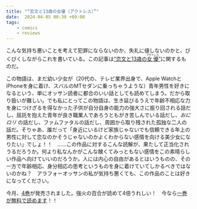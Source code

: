 ```yaml
---
title: "“恋文と13歳の女優（アクトレス）”"
date:  2024-04-05 00:30 +09:00
tags:
    - comics
    - reviews
---
```


こんな気持ち悪いことを考えて犯罪にならないのか、失礼に値しないのかと、びくびくしながらこれを書いている。この記事は[“恋文と13歳の<ruby>女優<rp>(</rp><rt>アクトレス</rt><rp>)</rp></ruby>”](https://comic-fuz.com/manga/3149)に関するものだ。

この物語は、まだ幼い少女が（20代の、テレビ業界出身で、Apple WatchとiPhoneを身に着け、スバルのMTセダンに乗っちゃうような）青年男性を好きになるという、単にオッサン読者に都合のいい話としても読めてしまう。だから取り扱いが難しい。でも私にとってこの物語は、生き延びるうえで年齢不相応な力を身につけざるを得なかった子供が自分自身の能力の強大さに振り回される話だし、屈託を抱えた青年が良き職業人であろうともがき苦しんでいる話だし、_おにロリ_ の話だし、ファムファタルの話だし、周囲から取り残された孤独な二人の話だ。そりゃあ、誰だって「身近にいるけど家族じゃないでも信頼できる年上の男性に対して恋なのかそうじゃないのかよくわからない感情を向ける美少女になりたい」でしょ！！　……この作品に対するこんな読解が、果たして正当化されうるだろうか。何より私なんかがこんな醜くてみっともない感情をこの素晴らしい作品へ向けていいのだろうか。人には内心の自由があるとはいうものの、その一方で年齢相応、身分相応の思考というものを身に着けていてしかるべきではないのかね？　アラフォーオッサンの私が気持ち悪くても、この作品のことは好きになってください。

今月、[4巻](https://comic-fuz.com/book/27803)が発売されました。強火の百合が読めて4倍うれしい！　今なら[一巻が無料で読めます](https://comic-fuz.com/book/viewer/27022)！！
